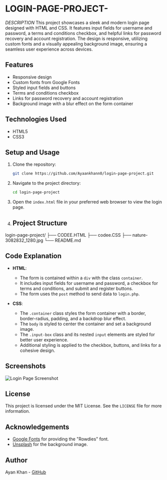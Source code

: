# LOGIN-PAGE-PROJECT-
*DESCRIPTION*
This project showcases a sleek and modern login page designed with HTML and CSS. It features input fields for username and password, a terms and conditions checkbox, and helpful links for password recovery and account registration. The design is responsive, utilizing custom fonts and a visually appealing background image, ensuring a seamless user experience across devices.
## Features
- Responsive design
- Custom fonts from Google Fonts
- Styled input fields and buttons
- Terms and conditions checkbox
- Links for password recovery and account registration
- Background image with a blur effect on the form container

## Technologies Used
- HTML5
- CSS3

## Setup and Usage
1. Clone the repository:
    ```sh
    git clone https://github.com/Ayaankhann0/login-page-project.git
    ```
2. Navigate to the project directory:
    ```sh
    cd login-page-project
    ```
3. Open the `index.html` file in your preferred web browser to view the login page.
4. ## Project Structure
login-page-project/
├── CODEE.HTML
├── codee.CSS
├── nature-3082832_1280.jpg
└── README.md

## Code Explanation
- **HTML**:
    - The form is contained within a `div` with the class `container`.
    - It includes input fields for username and password, a checkbox for terms and conditions, and submit and register buttons.
    - The form uses the `post` method to send data to `login.php`.

- **CSS**:
    - The `.container` class styles the form container with a border, border-radius, padding, and a backdrop blur effect.
    - The `body` is styled to center the container and set a background image.
    - The `.input-box` class and its nested `input` elements are styled for better user experience.
    - Additional styling is applied to the checkbox, buttons, and links for a cohesive design.

## Screenshots
![Login Page Screenshot](screenshot.png)

## License
This project is licensed under the MIT License. See the `LICENSE` file for more information.

## Acknowledgements
- [Google Fonts](https://fonts.google.com) for providing the "Rowdies" font.
- [Unsplash](https://unsplash.com) for the background image.

## Author
Ayan Khan - [GitHub](https://github.com/Ayaankhann0)



